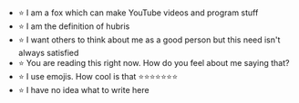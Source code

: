 - ⭐️ I am a fox which can make YouTube videos and program stuff
- ⭐️ I am the definition of hubris
- ⭐️ I want others to think about me as a good person but this need isn't always satisfied
- ⭐️ You are reading this right now. How do you feel about me saying that?
- ⭐️ I use emojis. How cool is that ⭐️⭐️⭐️⭐️⭐️⭐️⭐️
- ⭐️ I have no idea what to write here

<!---
the-fox-itself/the-fox-itself is a ✨ special ✨ repository because its `README.md` (this file) appears on your GitHub profile.
You can click the Preview link to take a look at your changes.
--->

